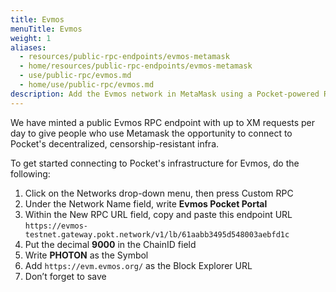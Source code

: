 ```yaml
---
title: Evmos
menuTitle: Evmos
weight: 1
aliases:
  - resources/public-rpc-endpoints/evmos-metamask
  - home/resources/public-rpc-endpoints/evmos-metamask
  - use/public-rpc/evmos.md
  - home/use/public-rpc/evmos.md
description: Add the Evmos network in MetaMask using a Pocket-powered RPC endpoint.
---
```



We have minted a public Evmos RPC endpoint with up to XM requests per day to give people who use Metamask the opportunity to connect to Pocket's decentralized, censorship-resistant infra.

To get started connecting to Pocket's infrastructure for Evmos, do the following:

1. Click on the Networks drop-down menu, then press Custom RPC
2. Under the Network Name field, write **Evmos Pocket Portal**
3. Within the New RPC URL field, copy and paste this endpoint URL `https://evmos-testnet.gateway.pokt.network/v1/lb/61aabb3495d548003aebfd1c`
4. Put the decimal **9000** in the ChainID field
5. Write **PHOTON** as the Symbol
6. Add `https://evm.evmos.org/` as the Block Explorer URL
7. Don’t forget to save
